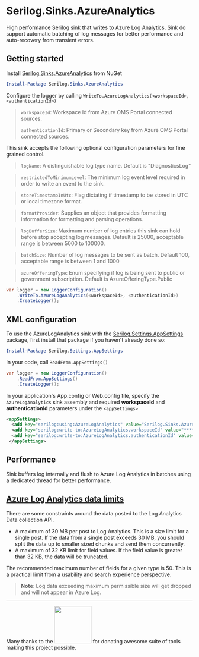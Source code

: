 # Serilog.Sinks.AzureAnalytics
High performance Serilog sink that writes to Azure Log Analytics. Sink do support automatic batching of log messages for better performance and auto-recovery from transient errors.


## Getting started
Install [Serilog.Sinks.AzureAnalytics](https://www.nuget.org/packages/serilog.sinks.azureanalytics) from NuGet

```PowerShell
Install-Package Serilog.Sinks.AzureAnalytics
```

Configure the logger by calling `WriteTo.AzureLogAnalytics(<workspaceId>, <authenticationId>)`

> `workspaceId`: Workspace Id from Azure OMS Portal connected sources.
>
> `authenticationId`: Primary or Secondary key from Azure OMS Portal connected sources.


This sink accepts the following optional configuration parameters for fine grained control.

> `logName`: A distinguishable log type name. Default is "DiagnosticsLog"

> `restrictedToMinimumLevel`: The minimum log event level required in order to write an event to the sink.

> `storeTimestampInUtc`: Flag dictating if timestamp to be stored in UTC or local timezone format.

> `formatProvider`: Supplies an object that provides formatting information for formatting and parsing operations.

> `logBufferSize`: Maximum number of log entries this sink can hold before stop accepting log messages. Default is 25000, acceptable range is between 5000 to 100000.

> `batchSize`: Number of log messages to be sent as batch. Default 100, acceptable range is between 1 and 1000

> `azureOfferingType`: Enum specifying if log is being sent to public or government subscription. Default is AzureOfferingType.Public

```C#
var logger = new LoggerConfiguration()
    .WriteTo.AzureLogAnalytics(<workspaceId>, <authenticationId>)
    .CreateLogger();
```

## XML <appSettings> configuration

To use the AzureLogAnalytics sink with the [Serilog.Settings.AppSettings](https://www.nuget.org/packages/Serilog.Settings.AppSettings) package, first install that package if you haven't already done so:

```PowerShell
Install-Package Serilog.Settings.AppSettings
```
In your code, call `ReadFrom.AppSettings()`

```C#
var logger = new LoggerConfiguration()
    .ReadFrom.AppSettings()
    .CreateLogger();
```
In your application's App.config or Web.config file, specify the `AzureLogAnalytics` sink assembly and required **workspaceId** and **authenticationId** parameters under the `<appSettings>`

```XML
<appSettings>
  <add key="serilog:using:AzureLogAnalytics" value="Serilog.Sinks.AzureAnalytics" />
  <add key="serilog:write-to:AzureLogAnalytics.workspaceId" value="*************" />
  <add key="serilog:write-to:AzureLogAnalytics.authenticationId" value="*************" />
 </appSettings>
```

## Performance
Sink buffers log internally and flush to Azure Log Analytics in batches using a dedicated thread for better performance.

## [Azure Log Analytics data limits](https://docs.microsoft.com/en-us/azure/log-analytics/log-analytics-data-collector-api#data-limits)
There are some constraints around the data posted to the Log Analytics Data collection API.

* A maximum of 30 MB per post to Log Analytics. This is a size limit for a single post. If the data from a single post exceeds 30 MB, you should split the data up to smaller sized chunks and send them concurrently.
* A maximum of 32 KB limit for field values. If the field value is greater than 32 KB, the data will be truncated.

The recommended maximum number of fields for a given type is 50. This is a practical limit from a usability and search experience perspective.

>**Note**: Log data exceeding maximum permissible size will get dropped and will not appear in Azure Log.

---

Many thanks to the [<img src="resources/jetbrains.svg" width="100px"/>](https://www.jetbrains.com "JetBrains") for donating awesome suite of tools making this project possible.
